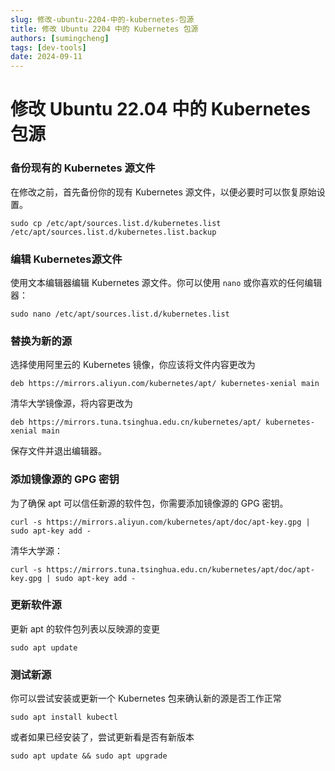 ```yaml
---
slug: 修改-ubuntu-2204-中的-kubernetes-包源
title: 修改 Ubuntu 2204 中的 Kubernetes 包源
authors: [sumingcheng]
tags: [dev-tools]
date: 2024-09-11
---
```


# 修改 Ubuntu 22.04 中的 Kubernetes 包源



 

### 备份现有的 Kubernetes 源文件  

在修改之前，首先备份你的现有 Kubernetes 源文件，以便必要时可以恢复原始设置。

```
sudo cp /etc/apt/sources.list.d/kubernetes.list /etc/apt/sources.list.d/kubernetes.list.backup
```
### 编辑 Kubernetes源文件  

使用文本编辑器编辑 Kubernetes 源文件。你可以使用 `nano` 或你喜欢的任何编辑器：

```
sudo nano /etc/apt/sources.list.d/kubernetes.list
```
### 替换为新的源  

选择使用阿里云的 Kubernetes 镜像，你应该将文件内容更改为

```
deb https://mirrors.aliyun.com/kubernetes/apt/ kubernetes-xenial main
```

清华大学镜像源，将内容更改为

```
deb https://mirrors.tuna.tsinghua.edu.cn/kubernetes/apt/ kubernetes-xenial main
```

保存文件并退出编辑器。

### 添加镜像源的 GPG 密钥  

为了确保 apt 可以信任新源的软件包，你需要添加镜像源的 GPG 密钥。

```
curl -s https://mirrors.aliyun.com/kubernetes/apt/doc/apt-key.gpg | sudo apt-key add -
```

清华大学源：

```
curl -s https://mirrors.tuna.tsinghua.edu.cn/kubernetes/apt/doc/apt-key.gpg | sudo apt-key add -
```
### 更新软件源  

更新 apt 的软件包列表以反映源的变更

```
sudo apt update
```
### 测试新源  

你可以尝试安装或更新一个 Kubernetes 包来确认新的源是否工作正常

```
sudo apt install kubectl
```

或者如果已经安装了，尝试更新看是否有新版本

```
sudo apt update && sudo apt upgrade
```